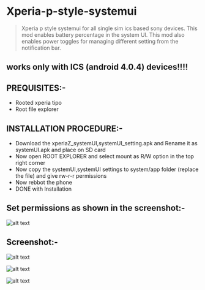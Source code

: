 # Xperia-p-style-systemui

>Xperia p style systemui for all single sim ics based sony devices. This mod enables battery percentage in the system UI. This mod also enables power toggles for managing different setting from the notification bar.

## works only with ICS (android 4.0.4) devices!!!!

## PREQUISITES:-

* Rooted xperia tipo
* Root file explorer

## INSTALLATION PROCEDURE:-

* Download the xperiaZ_systemUI,systemUI_setting.apk and Rename it as systemUI.apk and place on SD card
* Now open ROOT EXPLORER and select mount as R/W option in the top right corner
* Now copy the systemUI,systemUI settings to system/app folder (replace the file) and give rw-r-r permissions
* Now rebbot the phone
* DONE with Installation

## Set permissions as shown in the screenshot:-

![alt text](https://img.xda-cdn.com/tTevhotLOr4xCcStATnOVUj18vQ=/http%3A%2F%2Fi1291.photobucket.com%2Falbums%2Fb553%2Fvsbrt%2Fpermissionsx_zps0bfc53cb.png "ROOT PERMISSIONS")

## Screenshot:-

![alt text](https://img.xda-cdn.com/guqFfMBilXfEqDDnjiRH33Ojktc=/http%3A%2F%2Fi1291.photobucket.com%2Falbums%2Fb553%2Fvsbrt%2FScreenshot_2013-07-11-18-23-03_zpsed8a6ad1.png "Screenshot1")

![alt text](https://img.xda-cdn.com/U0HFf2cg1Ltk4jPbxrHTHqPcR8M=/http%3A%2F%2Fi1291.photobucket.com%2Falbums%2Fb553%2Fvsbrt%2FScreenshot_2013-07-11-18-23-14_zps16eee803.png "Screenshot2")

![alt text](https://img.xda-cdn.com/Uxv4fzR7FcNh2BKH58hI8HUUaQw=/http%3A%2F%2Fi1291.photobucket.com%2Falbums%2Fb553%2Fvsbrt%2FScreenshot_2013-07-11-18-23-38_zps6b19f690.png "Screenshot3")